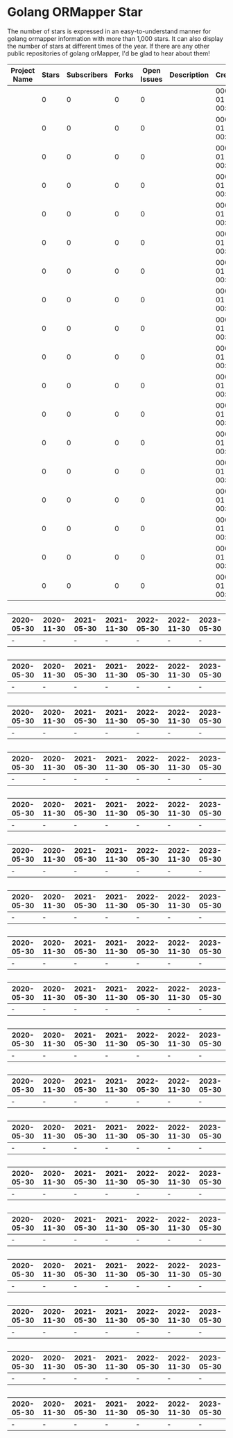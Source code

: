 # Golang ORMapper Star
The number of stars is expressed in an easy-to-understand manner for golang ormapper information with more than 1,000 stars. It can also display the number of stars at different times of the year.
If there are any other public repositories of golang orMapper, I'd be glad to hear about them!

| Project Name | Stars | Subscribers | Forks | Open Issues | Description | Createdate | Last Update |
| ------------ | ----- | ----------- | ----- | ----------- | ----------- | ----------- | ----------- |
| []() | 0 | 0 | 0 | 0 |  | 0001-01-01 00:00:00 | 0001-01-01 00:00:00 |
| []() | 0 | 0 | 0 | 0 |  | 0001-01-01 00:00:00 | 0001-01-01 00:00:00 |
| []() | 0 | 0 | 0 | 0 |  | 0001-01-01 00:00:00 | 0001-01-01 00:00:00 |
| []() | 0 | 0 | 0 | 0 |  | 0001-01-01 00:00:00 | 0001-01-01 00:00:00 |
| []() | 0 | 0 | 0 | 0 |  | 0001-01-01 00:00:00 | 0001-01-01 00:00:00 |
| []() | 0 | 0 | 0 | 0 |  | 0001-01-01 00:00:00 | 0001-01-01 00:00:00 |
| []() | 0 | 0 | 0 | 0 |  | 0001-01-01 00:00:00 | 0001-01-01 00:00:00 |
| []() | 0 | 0 | 0 | 0 |  | 0001-01-01 00:00:00 | 0001-01-01 00:00:00 |
| []() | 0 | 0 | 0 | 0 |  | 0001-01-01 00:00:00 | 0001-01-01 00:00:00 |
| []() | 0 | 0 | 0 | 0 |  | 0001-01-01 00:00:00 | 0001-01-01 00:00:00 |
| []() | 0 | 0 | 0 | 0 |  | 0001-01-01 00:00:00 | 0001-01-01 00:00:00 |
| []() | 0 | 0 | 0 | 0 |  | 0001-01-01 00:00:00 | 0001-01-01 00:00:00 |
| []() | 0 | 0 | 0 | 0 |  | 0001-01-01 00:00:00 | 0001-01-01 00:00:00 |
| []() | 0 | 0 | 0 | 0 |  | 0001-01-01 00:00:00 | 0001-01-01 00:00:00 |
| []() | 0 | 0 | 0 | 0 |  | 0001-01-01 00:00:00 | 0001-01-01 00:00:00 |
| []() | 0 | 0 | 0 | 0 |  | 0001-01-01 00:00:00 | 0001-01-01 00:00:00 |
| []() | 0 | 0 | 0 | 0 |  | 0001-01-01 00:00:00 | 0001-01-01 00:00:00 |
| []() | 0 | 0 | 0 | 0 |  | 0001-01-01 00:00:00 | 0001-01-01 00:00:00 |
## []()
| 2020-05-30 | 2020-11-30 | 2021-05-30 | 2021-11-30 | 2022-05-30 | 2022-11-30 | 2023-05-30 |
| --- | --- | --- | --- | --- | --- | --- |
| - | - | - | - | - | - | - |
## []()
| 2020-05-30 | 2020-11-30 | 2021-05-30 | 2021-11-30 | 2022-05-30 | 2022-11-30 | 2023-05-30 |
| --- | --- | --- | --- | --- | --- | --- |
| - | - | - | - | - | - | - |
## []()
| 2020-05-30 | 2020-11-30 | 2021-05-30 | 2021-11-30 | 2022-05-30 | 2022-11-30 | 2023-05-30 |
| --- | --- | --- | --- | --- | --- | --- |
| - | - | - | - | - | - | - |
## []()
| 2020-05-30 | 2020-11-30 | 2021-05-30 | 2021-11-30 | 2022-05-30 | 2022-11-30 | 2023-05-30 |
| --- | --- | --- | --- | --- | --- | --- |
| - | - | - | - | - | - | - |
## []()
| 2020-05-30 | 2020-11-30 | 2021-05-30 | 2021-11-30 | 2022-05-30 | 2022-11-30 | 2023-05-30 |
| --- | --- | --- | --- | --- | --- | --- |
| - | - | - | - | - | - | - |
## []()
| 2020-05-30 | 2020-11-30 | 2021-05-30 | 2021-11-30 | 2022-05-30 | 2022-11-30 | 2023-05-30 |
| --- | --- | --- | --- | --- | --- | --- |
| - | - | - | - | - | - | - |
## []()
| 2020-05-30 | 2020-11-30 | 2021-05-30 | 2021-11-30 | 2022-05-30 | 2022-11-30 | 2023-05-30 |
| --- | --- | --- | --- | --- | --- | --- |
| - | - | - | - | - | - | - |
## []()
| 2020-05-30 | 2020-11-30 | 2021-05-30 | 2021-11-30 | 2022-05-30 | 2022-11-30 | 2023-05-30 |
| --- | --- | --- | --- | --- | --- | --- |
| - | - | - | - | - | - | - |
## []()
| 2020-05-30 | 2020-11-30 | 2021-05-30 | 2021-11-30 | 2022-05-30 | 2022-11-30 | 2023-05-30 |
| --- | --- | --- | --- | --- | --- | --- |
| - | - | - | - | - | - | - |
## []()
| 2020-05-30 | 2020-11-30 | 2021-05-30 | 2021-11-30 | 2022-05-30 | 2022-11-30 | 2023-05-30 |
| --- | --- | --- | --- | --- | --- | --- |
| - | - | - | - | - | - | - |
## []()
| 2020-05-30 | 2020-11-30 | 2021-05-30 | 2021-11-30 | 2022-05-30 | 2022-11-30 | 2023-05-30 |
| --- | --- | --- | --- | --- | --- | --- |
| - | - | - | - | - | - | - |
## []()
| 2020-05-30 | 2020-11-30 | 2021-05-30 | 2021-11-30 | 2022-05-30 | 2022-11-30 | 2023-05-30 |
| --- | --- | --- | --- | --- | --- | --- |
| - | - | - | - | - | - | - |
## []()
| 2020-05-30 | 2020-11-30 | 2021-05-30 | 2021-11-30 | 2022-05-30 | 2022-11-30 | 2023-05-30 |
| --- | --- | --- | --- | --- | --- | --- |
| - | - | - | - | - | - | - |
## []()
| 2020-05-30 | 2020-11-30 | 2021-05-30 | 2021-11-30 | 2022-05-30 | 2022-11-30 | 2023-05-30 |
| --- | --- | --- | --- | --- | --- | --- |
| - | - | - | - | - | - | - |
## []()
| 2020-05-30 | 2020-11-30 | 2021-05-30 | 2021-11-30 | 2022-05-30 | 2022-11-30 | 2023-05-30 |
| --- | --- | --- | --- | --- | --- | --- |
| - | - | - | - | - | - | - |
## []()
| 2020-05-30 | 2020-11-30 | 2021-05-30 | 2021-11-30 | 2022-05-30 | 2022-11-30 | 2023-05-30 |
| --- | --- | --- | --- | --- | --- | --- |
| - | - | - | - | - | - | - |
## []()
| 2020-05-30 | 2020-11-30 | 2021-05-30 | 2021-11-30 | 2022-05-30 | 2022-11-30 | 2023-05-30 |
| --- | --- | --- | --- | --- | --- | --- |
| - | - | - | - | - | - | - |
## []()
| 2020-05-30 | 2020-11-30 | 2021-05-30 | 2021-11-30 | 2022-05-30 | 2022-11-30 | 2023-05-30 |
| --- | --- | --- | --- | --- | --- | --- |
| - | - | - | - | - | - | - |
